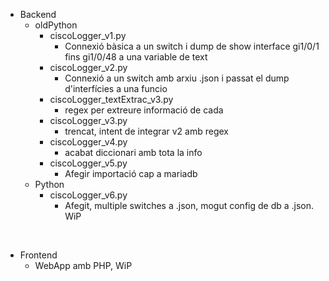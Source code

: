 * Backend
  * oldPython
    * ciscoLogger_v1.py  
      * Connexió bàsica a un switch i dump de show interface gi1/0/1 fins gi1/0/48 a una variable de text
    * ciscoLogger_v2.py
      * Connexió a un switch amb arxiu .json i passat el dump d'interfícies a una funcio
    * ciscoLogger_textExtrac_v3.py
      * regex per extreure informació de cada 
    * ciscoLogger_v3.py
      * trencat, intent de integrar v2 amb regex
    * ciscoLogger_v4.py
      * acabat diccionari amb tota la info
    * ciscoLogger_v5.py
      * Afegir importació cap a mariadb
  * Python
    * ciscoLogger_v6.py
      * Afegit, multiple switches a .json, mogut config de db a .json. WiP

<br>

* Frontend
  * WebApp amb PHP, WiP
